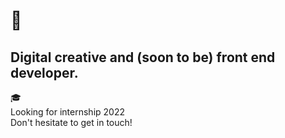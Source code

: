 # 👋

## Digital creative and (soon to be) front end developer. 

🎓 <br>
Looking for internship 2022  <br>
Don't hesitate to get in touch!
